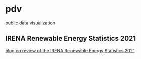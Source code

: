 # pdv
public data visualization

## IRENA Renewable Energy Statistics 2021
[blog on review of the IRENA Renewable Energy Statistics 2021](https://hsl9.tistory.com/notice/15)

